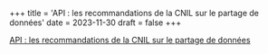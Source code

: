 +++
title = 'API : les recommandations de la CNIL sur le partage de données'
date = 2023-11-30
draft = false
+++

[API : les recommandations de la CNIL sur le partage de données](https://cnil.fr/fr/api-les-recommandations-de-la-cnil-sur-le-partage-de-donnees)
